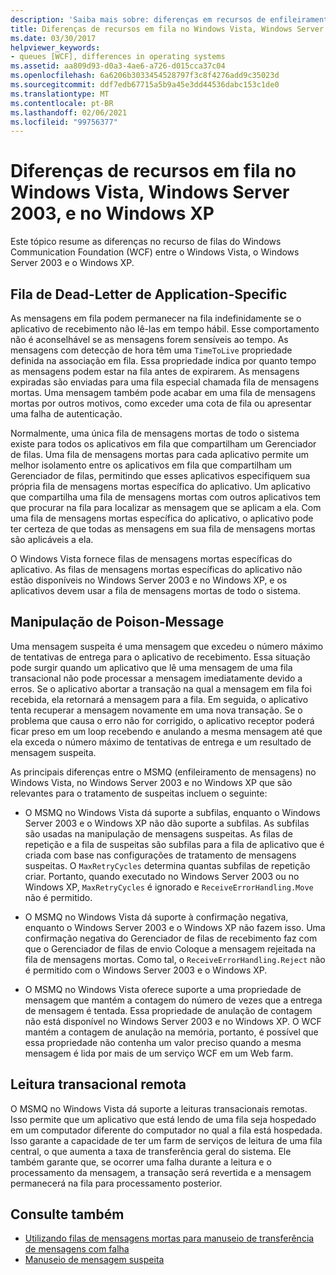 ```yaml
---
description: 'Saiba mais sobre: diferenças em recursos de enfileiramento no Windows Vista, no Windows Server 2003 e no Windows XP'
title: Diferenças de recursos em fila no Windows Vista, Windows Server 2003, e no Windows XP
ms.date: 03/30/2017
helpviewer_keywords:
- queues [WCF], differences in operating systems
ms.assetid: aa809d93-d0a3-4ae6-a726-d015cca37c04
ms.openlocfilehash: 6a6206b3033454528797f3c8f4276add9c35023d
ms.sourcegitcommit: ddf7edb67715a5b9a45e3dd44536dabc153c1de0
ms.translationtype: MT
ms.contentlocale: pt-BR
ms.lasthandoff: 02/06/2021
ms.locfileid: "99756377"
---
```

# <a name="differences-in-queuing-features-in-windows-vista-windows-server-2003-and-windows-xp"></a>Diferenças de recursos em fila no Windows Vista, Windows Server 2003, e no Windows XP

Este tópico resume as diferenças no recurso de filas do Windows Communication Foundation (WCF) entre o Windows Vista, o Windows Server 2003 e o Windows XP.  
  
## <a name="application-specific-dead-letter-queue"></a>Fila de Dead-Letter de Application-Specific  

 As mensagens em fila podem permanecer na fila indefinidamente se o aplicativo de recebimento não lê-las em tempo hábil. Esse comportamento não é aconselhável se as mensagens forem sensíveis ao tempo. As mensagens com detecção de hora têm uma `TimeToLive` propriedade definida na associação em fila. Essa propriedade indica por quanto tempo as mensagens podem estar na fila antes de expirarem. As mensagens expiradas são enviadas para uma fila especial chamada fila de mensagens mortas. Uma mensagem também pode acabar em uma fila de mensagens mortas por outros motivos, como exceder uma cota de fila ou apresentar uma falha de autenticação.  
  
 Normalmente, uma única fila de mensagens mortas de todo o sistema existe para todos os aplicativos em fila que compartilham um Gerenciador de filas. Uma fila de mensagens mortas para cada aplicativo permite um melhor isolamento entre os aplicativos em fila que compartilham um Gerenciador de filas, permitindo que esses aplicativos especifiquem sua própria fila de mensagens mortas específica do aplicativo. Um aplicativo que compartilha uma fila de mensagens mortas com outros aplicativos tem que procurar na fila para localizar as mensagem que se aplicam a ela. Com uma fila de mensagens mortas específica do aplicativo, o aplicativo pode ter certeza de que todas as mensagens em sua fila de mensagens mortas são aplicáveis a ela.  
  
 O Windows Vista fornece filas de mensagens mortas específicas do aplicativo. As filas de mensagens mortas específicas do aplicativo não estão disponíveis no Windows Server 2003 e no Windows XP, e os aplicativos devem usar a fila de mensagens mortas de todo o sistema.  
  
## <a name="poison-message-handling"></a>Manipulação de Poison-Message  

 Uma mensagem suspeita é uma mensagem que excedeu o número máximo de tentativas de entrega para o aplicativo de recebimento. Essa situação pode surgir quando um aplicativo que lê uma mensagem de uma fila transacional não pode processar a mensagem imediatamente devido a erros. Se o aplicativo abortar a transação na qual a mensagem em fila foi recebida, ela retornará a mensagem para a fila. Em seguida, o aplicativo tenta recuperar a mensagem novamente em uma nova transação. Se o problema que causa o erro não for corrigido, o aplicativo receptor poderá ficar preso em um loop recebendo e anulando a mesma mensagem até que ela exceda o número máximo de tentativas de entrega e um resultado de mensagem suspeita.  
  
 As principais diferenças entre o MSMQ (enfileiramento de mensagens) no Windows Vista, no Windows Server 2003 e no Windows XP que são relevantes para o tratamento de suspeitas incluem o seguinte:  
  
- O MSMQ no Windows Vista dá suporte a subfilas, enquanto o Windows Server 2003 e o Windows XP não dão suporte a subfilas. As subfilas são usadas na manipulação de mensagens suspeitas. As filas de repetição e a fila de suspeitas são subfilas para a fila de aplicativo que é criada com base nas configurações de tratamento de mensagens suspeitas. O `MaxRetryCycles` determina quantas subfilas de repetição criar. Portanto, quando executado no Windows Server 2003 ou no Windows XP, `MaxRetryCycles` é ignorado e `ReceiveErrorHandling.Move` não é permitido.  
  
- O MSMQ no Windows Vista dá suporte à confirmação negativa, enquanto o Windows Server 2003 e o Windows XP não fazem isso. Uma confirmação negativa do Gerenciador de filas de recebimento faz com que o Gerenciador de filas de envio Coloque a mensagem rejeitada na fila de mensagens mortas. Como tal, o `ReceiveErrorHandling.Reject` não é permitido com o Windows Server 2003 e o Windows XP.  
  
- O MSMQ no Windows Vista oferece suporte a uma propriedade de mensagem que mantém a contagem do número de vezes que a entrega de mensagem é tentada. Essa propriedade de anulação de contagem não está disponível no Windows Server 2003 e no Windows XP. O WCF mantém a contagem de anulação na memória, portanto, é possível que essa propriedade não contenha um valor preciso quando a mesma mensagem é lida por mais de um serviço WCF em um Web farm.  
  
## <a name="remote-transactional-read"></a>Leitura transacional remota  

 O MSMQ no Windows Vista dá suporte a leituras transacionais remotas. Isso permite que um aplicativo que está lendo de uma fila seja hospedado em um computador diferente do computador no qual a fila está hospedada. Isso garante a capacidade de ter um farm de serviços de leitura de uma fila central, o que aumenta a taxa de transferência geral do sistema. Ele também garante que, se ocorrer uma falha durante a leitura e o processamento da mensagem, a transação será revertida e a mensagem permanecerá na fila para processamento posterior.  
  
## <a name="see-also"></a>Consulte também

- [Utilizando filas de mensagens mortas para manuseio de transferência de mensagens com falha](using-dead-letter-queues-to-handle-message-transfer-failures.md)
- [Manuseio de mensagem suspeita](poison-message-handling.md)
